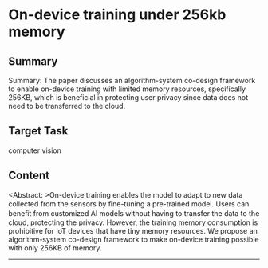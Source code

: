 # On-device training under 256kb memory

## Summary

Summary: The paper discusses an algorithm-system co-design framework to enable on-device training with limited memory resources, specifically 256KB, which is beneficial in protecting user privacy since data does not need to be transferred to the cloud.


## Target Task

computer vision

## Content

<Abstract: >On-device training enables the model to adapt to new data collected from the sensors by ﬁne-tuning a pre-trained model. Users can beneﬁt from customized AI models without having to transfer the data to the cloud, protecting the privacy. However, the training memory consumption is prohibitive for IoT devices that have tiny memory resources. We propose an algorithm-system co-design framework to make on-device training possible with only 256KB of memory.



---

